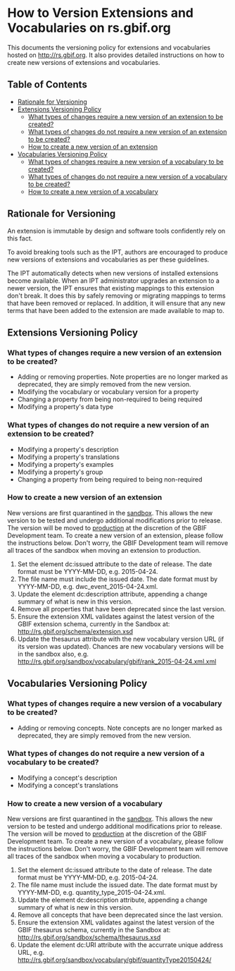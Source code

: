 # How to Version Extensions and Vocabularies on rs.gbif.org

This documents the versioning policy for extensions and vocabularies hosted on http://rs.gbif.org. It also provides detailed instructions on how to create new versions of extensions and vocabularies.

## Table of Contents
* [Rationale for Versioning](versioning.md#rationale-for-versioning)
* [Extensions Versioning Policy](#)
  * [What types of changes require a new version of an extension to be created?](versioning.md#what-types-of-changes-require-a-new-version-of-an-extension-to-be-created)
  * [What types of changes do not require a new version of an extension to be created?](#)
  * [How to create a new version of an extension](versioning.md#how-to-create-a-new-version-of-a-vocabulary)
* [Vocabularies Versioning Policy](#)
  * [What types of changes require a new version of a vocabulary to be created?](#)
  * [What types of changes do not require a new version of a vocabulary to be created?](#)
  * [How to create a new version of a vocabulary](#)
  
## Rationale for Versioning
An extension is immutable by design and software tools confidently rely on this fact. 

To avoid breaking tools such as the IPT, authors are encouraged to produce new versions of extensions and vocabularies as per these guidelines.

The IPT automatically detects when new versions of installed extensions become available. When an IPT administrator upgrades an extension to a newer version, the IPT ensures that existing mappings to this extension don't break. It does this by safely removing or migrating mappings to terms that have been removed or replaced. In addition, it will ensure that any new terms that have been added to the extension are made available to map to.

## Extensions Versioning Policy 
### What types of changes require a new version of an extension to be created?

-  Adding or removing properties. Note properties are no longer marked as deprecated, they are simply removed from the new version.
-  Modifying the vocabulary or vocabulary version for a property
-  Changing a property from being non-required to being required
-  Modifying a property's data type

### What types of changes do not require a new version of an extension to be created?
 
-  Modifying a property's description
-  Modifying a property's translations
-  Modifying a property's examples
-  Modifying a property's group
-  Changing a property from being required to being non-required

### How to create a new version of an extension

New versions are first quarantined in the [sandbox](http://rs.gbif.org/sandbox/). This allows the new version to be tested and undergo additional modifications prior to release. The version will be moved to [production](http://rs.gbif.org) at the discretion of the GBIF Development team. To create a new version of an extension, please follow the instructions below. Don't worry, the GBIF Development team will remove all traces of the sandbox when moving an extension to production.

1. Set the <extension> element dc:issued attribute to the date of release. The date format must be YYYY-MM-DD, e.g. 2015-04-24.
2. The file name must include the issued date. The date format must by YYYY-MM-DD, e.g. dwc_event_2015-04-24.xml. 
3. Update the <extension> element dc:description attribute, appending a change summary of what is new in this version.
4. Remove all properties that have been deprecated since the last version.
5. Ensure the extension XML validates against the latest version of the GBIF extension schema, currently in the Sandbox at: http://rs.gbif.org/schema/extension.xsd
6. Update the <property> thesaurus attribute with the new vocabulary version URL (if its version was updated). Chances are new vocabulary versions will be in the sandbox also, e.g. http://rs.gbif.org/sandbox/vocabulary/gbif/rank_2015-04-24.xml.xml 

## Vocabularies Versioning Policy
### What types of changes require a new version of a vocabulary to be created?

-  Adding or removing concepts. Note concepts are no longer marked as deprecated, they are simply removed from the new version.

### What types of changes do not require a new version of a vocabulary to be created?

-  Modifying a concept's description
-  Modifying a concept's translations

### How to create a new version of a vocabulary

New versions are first quarantined in the [sandbox](http://rs.gbif.org/sandbox/). This allows the new version to be tested and undergo additional modifications prior to release. The version will be moved to [production](http://rs.gbif.org) at the discretion of the GBIF Development team. To create a new version of a vocabulary, please follow the instructions below. Don't worry, the GBIF Development team will remove all traces of the sandbox when moving a vocabulary to production.

1. Set the <thesaurus> element dc:issued attribute to the date of release. The date format must be YYYY-MM-DD, e.g. 2015-04-24.
2. The file name must include the issued date. The date format must by YYYY-MM-DD, e.g. quantity_type_2015-04-24.xml. 
3. Update the <thesaurus> element dc:description attribute, appending a change summary of what is new in this version.
4. Remove all concepts that have been deprecated since the last version.
5. Ensure the extension XML validates against the latest version of the GBIF thesaurus schema, currently in the Sandbox at: http://rs.gbif.org/sandbox/schema/thesaurus.xsd
6. Update the <thesaurus> element dc:URI attribute with the accurrate unique address URL, e.g. http://rs.gbif.org/sandbox/vocabulary/gbif/quantityType20150424/
